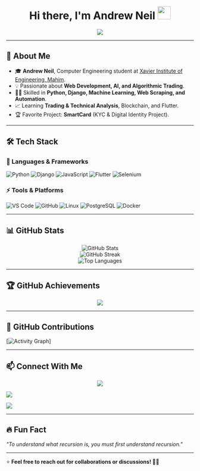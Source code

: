 <h1 align="center">
  Hi there, I'm Andrew Neil  
  <img src="https://media.giphy.com/media/hvRJCLFzcasrR4ia7z/giphy.gif" width="35px">
</h1>

<p align="center">
  <img src="https://readme-typing-svg.herokuapp.com?font=Fira+Code&weight=600&size=22&pause=1000&color=blue&center=true&vCenter=true&width=550&lines=Computer+Engineering+Student;AI+%26+Web+Development+Enthusiast;Learning+Trading+%26+Technical+Related;Blockchain+%26+Flutter+Explorer;Python+%7C+Django+%7C+Machine+Learning+🚀" />
</p>

---

## 🚀 About Me  
- 🎓 **Andrew Neil**, Computer Engineering student at [Xavier Institute of Engineering, Mahim](https://www.xavier.ac.in/).  
- 💡 Passionate about **Web Development, AI, and Algorithmic Trading**.  
- 👨‍💻 Skilled in **Python, Django, Machine Learning, Web Scraping, and Automation**.  
- 📈 Learning **Trading & Technical Analysis**, Blockchain, and Flutter.  
- 🏆 Favorite Project: **SmartCard** (KYC & Digital Identity Project).  

---

## 🛠️ Tech Stack  

### 🚀 Languages & Frameworks  
![Python](https://img.shields.io/badge/Python-3776AB?style=for-the-badge&logo=python&logoColor=white)
![Django](https://img.shields.io/badge/Django-092E20?style=for-the-badge&logo=django&logoColor=white)
![JavaScript](https://img.shields.io/badge/JavaScript-F7DF1E?style=for-the-badge&logo=javascript&logoColor=black)
![Flutter](https://img.shields.io/badge/Flutter-02569B?style=for-the-badge&logo=flutter&logoColor=white)
![Selenium](https://img.shields.io/badge/Selenium-43B02A?style=for-the-badge&logo=selenium&logoColor=white)

### ⚡ Tools & Platforms  
![VS Code](https://img.shields.io/badge/VS%20Code-007ACC?style=for-the-badge&logo=visual-studio-code&logoColor=white)
![GitHub](https://img.shields.io/badge/GitHub-181717?style=for-the-badge&logo=github&logoColor=white)
![Linux](https://img.shields.io/badge/Linux-FCC624?style=for-the-badge&logo=linux&logoColor=black)
![PostgreSQL](https://img.shields.io/badge/PostgreSQL-336791?style=for-the-badge&logo=postgresql&logoColor=white)
![Docker](https://img.shields.io/badge/Docker-2496ED?style=for-the-badge&logo=docker&logoColor=white)

---

## 📊 GitHub Stats  
<p align="center">
  <img src="https://github-readme-stats.vercel.app/api?username=smmsa1912&show_icons=true&theme=tokyonight" alt="GitHub Stats" />
  <br>
  <img src="https://github-readme-streak-stats.herokuapp.com/?user=smmsa1912&theme=tokyonight" alt="GitHub Streak" />
  <br>
  <img src="https://github-readme-stats.vercel.app/api/top-langs/?username=smmsa1912&layout=compact&theme=tokyonight" alt="Top Languages" />
</p>

---

## 🏆 GitHub Achievements  
<p align="center">
  <img src="https://github-profile-trophy.vercel.app/?username=smmsa1912&theme=radical&no-frame=true&column=4">
</p>

---

## 🐍 GitHub Contributions
[![Activity Graph](https://github-readme-activity-graph.vercel.app/graph?username=smmsa1912&theme=github-dark-dimmed)]

---

## 📫 Connect With Me  
<p align="center">
  <a href="https://www.linkedin.com/in/andrew-neil-santhana-muthu-48aa912b2/" target="_blank">
    <img src="https://img.shields.io/badge/LinkedIn-0A66C2?style=for-the-badge&logo=linkedin&logoColor=white">
  </a>
  <p>   </p>
  <a href="https://github.com/smmsa1912" target="_blank">
    <img src="https://img.shields.io/badge/GitHub-181717?style=for-the-badge&logo=github&logoColor=white">
  </a>
  <p>   </p>
  <a href="https://www.instagram.com/smmsa_1912/#" target="_blank">
    <img src="https://img.shields.io/badge/Instagram-E4405F?style=for-the-badge&logo=instagram&logoColor=white">
  </a>
</p>

---

## 🔥 Fun Fact  
*"To understand what recursion is, you must first understand recursion."*  

---

⭐ **Feel free to reach out for collaborations or discussions! 🚀🔥**  
